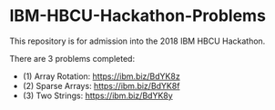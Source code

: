 # IBM-HBCU-Hackathon-Problems
This repository is for admission into the 2018 IBM HBCU Hackathon.

There are 3 problems completed:
+ (1) Array Rotation: https://ibm.biz/BdYK8z
+ (2) Sparse Arrays: https://ibm.biz/BdYK8f
+ (3) Two Strings: https://ibm.biz/BdYK8y
